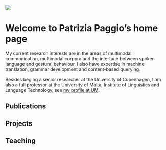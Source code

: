 ![](https://github.com/PatriziaPaggio/PatriziaPaggio.github.io/blob/main/banner.jpg)

# Welcome to Patrizia Paggio’s home page

My current research interests are in the areas of multimodal communication, multimodal corpora and the interface between spoken language and gestural behaviour. I also have expertise in machine translation, grammar development and content-based querying.

Besides beging a senior researcher at the University of Copenhagen, I am also a full professor at the University of Malta, Institute of Linguistics and Language Technology, see [my profile at UM](https://www.um.edu.mt/profile/patriziapaggio).

## Publications

## Projects

## Teaching

